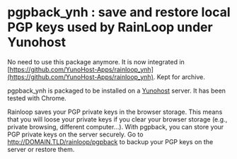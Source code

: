 # pgpback_ynh : save and restore local PGP keys used by RainLoop under Yunohost #

No need to use this package anymore. It is now integrated in [https://github.com/YunoHost-Apps/rainloop_ynh](https://github.com/YunoHost-Apps/rainloop_ynh). Kept for archive.

pgpback_ynh is packaged to be installed on a [Yunohost](https://yunohost.org) server. It has been tested with Chrome.

Rainloop saves your PGP private keys in the browser storage. This means that you will loose your private keys if you clear your browser storage (e.g., private browsing, different computer...). With pgpback, you can store your PGP private keys on the server securely. Go to http://DOMAIN.TLD/rainloop/pgpback to backup your PGP keys on the server or restore them.
